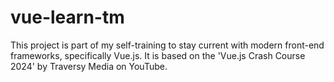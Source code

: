 # vue-learn-tm
This project is part of my self-training to stay current with modern front-end frameworks, specifically Vue.js. It is based on the 'Vue.js Crash Course 2024' by Traversy Media on YouTube.

